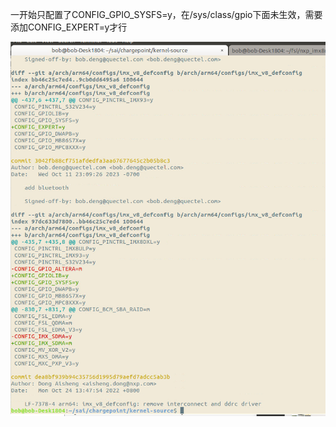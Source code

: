 一开始只配置了CONFIG_GPIO_SYSFS=y，在/sys/class/gpio下面未生效，需要添加CONFIG_EXPERT=y才行

![c2bd32ee7a77d58bbd65949a198b172](./img/c2bd32ee7a77d58bbd65949a198b172.png)